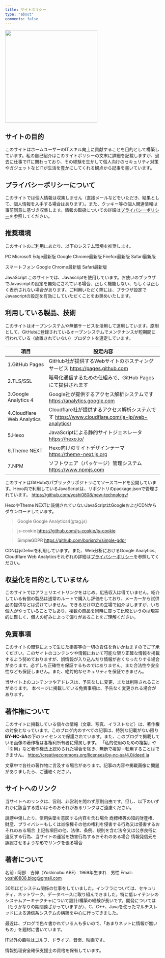 ```yaml
---
title: サイトポリシー
type: "about"
comments: false
---
```

<img src="/new-technology/about/undraw_Profile_re_4a55.png" width="300" >

## サイトの目的

このサイトはホームユーザーのITスキル向上に貢献することを目的として構築しています。私の自己紹介はこのサイトポリシーの文末に詳細を記載しますが、過去に仕事でITに関わっており、その経験を生かして個人向けのセキュリティ対策やガジェットなどITが生活を豊かにしてくれる観点から記事を書いています。

## プライバシーポリシーについて

このサイトでは個人情報は収集しません（直接メールなどをいただき、結果として、個人情報を入手する場合はあります）。また、クッキー等の個人関連情報は事前同意に基づき収集します。情報の取扱についての詳細は[プライバシーポリシー](/new-technology/privacypolicy/)を参照してください。

## 推奨環境

このサイトのご利用にあたり、以下のシステム環境を推奨します。

PC
 Microsoft Edge最新版
 Google Chrome最新版
 Firefox最新版
 Safari最新版

スマートフォン
 Google Chrome最新版
 Safari最新版

JavaScript
 このサイトでは、Javascriptを使用しています。お使いのブラウザでJavascriptの設定を無効にされている場合、正しく機能しない、もしくは正しく表示されない場合があります。ご利用いただく際には、ブラウザ設定でJavascriptの設定を有効にしていただくことをお奨めいたします。

## 利用している製品、技術

このサイトはオープンシステムや無償サービスを活用して運用しています。原則として、GitHubに登録されているオープンシステムでメンテナンスが短期間に行われている（放置されていない）プロダクトを選定しています。

| 項目                       | 設定内容                                                                                          |
| -------------------------- | ------------------------------------------------------------------------------------------------- |
| 1.GitHub Pages             | GitHub社が提供するWebサイトのホスティングサービス <https://pages.github.com>                      |
| 2.TLS/SSL                  | 暗号化通信するための仕組みで、GitHub Pagesにて提供されます                                        |
| 3.Google Analytics 4       | Google社が提供するアクセス解析システムです  <https://analytics.google.com>                        |
| 4.Cloudflare Web Analytics | Cloudflare社が提供するアクセス解析システムです  <https://www.cloudflare.com/ja-jp/web-analytics/> |
| 5.Hexo                     | JavaScriptによる静的サイトジェネレータ <https://hexo.io/>                                         |
| 6.Theme NEXT               | Hexo向けのサイトデザインテーマ <https://theme-next.js.org>                                        |
| 7.NPM                      | ソフトウェア（パッケージ）管理システム <https://www.npmjs.com>                                    |

このサイトはGitHubのパブリックリポジトリにてソースコードを公開しています。Hexo内で利用しているJavaScriptは、リポジトリのpackage.jsonで管理されています。
<https://github.com/yoshi0808/new-technology/>

HexoやTheme NEXTに装備されていないJavaScriptはGoogleおよびCDNからダウンロードしています。

> Google Google Analytics4(gtag.js)

> js-cookie
 <https://github.com/js-cookie/js-cookie>

> SimpleGDPR
<https://github.com/borisrch/simple-gdpr>

CDNはjsDelivrを利用しています。また、Web分析におけるGoogle Analytics、Cloudflare Web Analyticsそれぞれの詳細は[プライバシーポリシー](/new-technology/privacypolicy/)を参照してください。

## 収益化を目的としていません

このサイトではアフェリエイトリンクをはじめ、広告収入は得ていません。紹介している有償の製品は通常のルートで購入し評価をしており、メーカーから試供品の提供などは受けていません。できるだけ中立の立場で紹介はしますが、いち個人がやっていることでもあり、複数の商品を同時に買って比較というのは現実的に難しく、個人の好みによって偏りがあることをご理解ください。

## 免責事項

このサイトの閲覧によって生じた損害等の一切の責任を負いかねますのでご了承ください。このサイトのコンテンツや情報において可能な限り正確な情報を掲載するよう努めておりますが、誤情報が入り込んだり情報が古くなったりする場合があります。必ずしも正確性を保証するものではありません。また合法性や安全性なども保証しません。また、絶対的なセキュリティを保証できません。

当サイト上のコンテンツやアドレスは、予告なしに変更、または削除されることがあります。 本ページに掲載している免責事項は、予告なく変更される場合があります。

## 著作権について

このサイトに掲載している個々の情報（文章、写真、イラストなど）は、著作権の対象となっています。このブログ内のすべての記事は、特別な記載がない限り**BY-NC-SA**の下のライセンスで保護されています。また、このブログで掲載している画像の著作権は各権利所有者に帰属します。
「私的使用のための複製」や「引用」など著作権法上認められた場合を除き、無断で複製・転用することはできません。
<https://creativecommons.org/licenses/by-nc-sa/4.0/deed.ja>

文章中で各社の著作物に言及する場合があります。記事の内容や掲載画像に問題がありましたら、ご連絡ください。

## サイトへのリンク

当サイトへのリンクは、営利、非営利を問わず原則自由です。但し、以下のいずれかに該当する或いはそのおそれがあるリンクはご遠慮ください。

誹謗中傷したり、信用失墜を意図する内容を含む場合
商標権等の知的財産権、財産、プライバシーもしくは肖像権その他の権利を侵害する行為又は侵害するおそれのある場合
上記各項目の他、法律、条例、規則を含む法令又は公序良俗に違反する行為、当サイトの運営を妨害行為するおそれのある場合
情報発信元を誤認させるような形でリンクを張る場合

## 著者について

 名前 : 阿部　吉伸（Yoshinobu ABE）
 1969年生まれ　男性
 Email: <yoshi0808.blog@gmail.com>

30年ほどシステム関係の仕事をしていました。インフラについては、セキュリティ、ネットワーク、データベースに取り組んできました。特に低レイテンシのシステムアーキテクチャについて設計/構築の経験が長いです。開発については（もうかなりの期間遠ざかっていますが）、C、C++、Javaを使ったマルチスレッドによる通信系システムの構築を中心に行ってきました。

最近は、ブログで色々書かれている人も多いので、「あまりネットに情報が無いもの」を題材に書いています。

IT以外の趣味はゴルフ、ドライブ、音楽、映画です。

情報処理安全確保支援士の資格を保有しています。